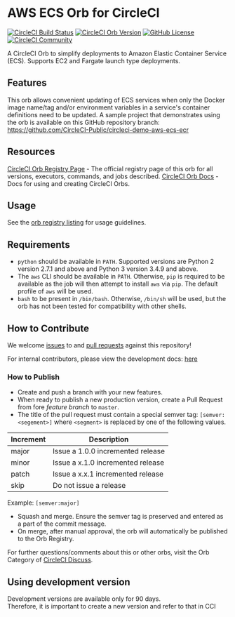 # AWS ECS Orb for CircleCI

[![CircleCI Build Status](https://circleci.com/gh/CircleCI-Public/aws-ecs-orb.svg?style=shield "CircleCI Build Status")](https://circleci.com/gh/CircleCI-Public/aws-ecs-orb) [![CircleCI Orb Version](https://img.shields.io/badge/endpoint.svg?url=https://badges.circleci.io/orb/circleci/aws-ecs)](https://circleci.com/orbs/registry/orb/circleci/aws-ecs) [![GitHub License](https://img.shields.io/badge/license-MIT-lightgrey.svg)](https://raw.githubusercontent.com/CircleCI-Public/aws-ecs-orb/master/LICENSE) [![CircleCI Community](https://img.shields.io/badge/community-CircleCI%20Discuss-343434.svg)](https://discuss.circleci.com/c/ecosystem/orbs)


A CircleCI Orb to simplify deployments to Amazon Elastic Container Service (ECS). Supports EC2 and Fargate launch type deployments.

## Features

This orb allows convenient updating of ECS services when only the Docker
image name/tag and/or environment variables in a service's container definitions need to be updated.
A sample project that demonstrates using the orb is available on this GitHub repository branch: https://github.com/CircleCI-Public/circleci-demo-aws-ecs-ecr

## Resources

[CircleCI Orb Registry Page](https://circleci.com/orbs/registry/orb/circleci/aws-ecs) - The official registry page of this orb for all versions, executors, commands, and jobs described.
[CircleCI Orb Docs](https://circleci.com/docs/2.0/orb-intro/#section=configuration) - Docs for using and creating CircleCI Orbs.

## Usage

See the [orb registry listing](https://circleci.com/orbs/registry/orb/circleci/aws-ecs) for usage guidelines.

## Requirements
- `python` should be available in `PATH`. Supported versions are Python 2 version 2.7.1 and above and Python 3 version 3.4.9 and above.
- The `aws` CLI should be available in `PATH`. Otherwise, `pip` is required to be available as the job will then attempt to install `aws` via `pip`. The default profile of `aws` will be used.
- `bash` to be present in `/bin/bash`. Otherwise, `/bin/sh` will be used, but the orb has not been tested for compatibility with other shells.

## How to Contribute

We welcome [issues](https://github.com/CircleCI-Public/aws-ecs-orb/issues) to and [pull requests](https://github.com/CircleCI-Public/aws-ecs-orb/pulls) against this repository!

For internal contributors, please view the development docs: [here](https://github.com/CircleCI-Public/aws-ecs-orb/tree/master/dev-docs)

### How to Publish
* Create and push a branch with your new features.
* When ready to publish a new production version, create a Pull Request from fore _feature branch_ to `master`.
* The title of the pull request must contain a special semver tag: `[semver:<segement>]` where `<segment>` is replaced by one of the following values.

| Increment | Description|
| ----------| -----------|
| major     | Issue a 1.0.0 incremented release|
| minor     | Issue a x.1.0 incremented release|
| patch     | Issue a x.x.1 incremented release|
| skip      | Do not issue a release|

Example: `[semver:major]`

* Squash and merge. Ensure the semver tag is preserved and entered as a part of the commit message.
* On merge, after manual approval, the orb will automatically be published to the Orb Registry.


For further questions/comments about this or other orbs, visit the Orb Category of [CircleCI Discuss](https://discuss.circleci.com/c/orbs).


## Using development version

Development versions are available only for 90 days.  
Therefore, it is important to create a new version and refer to that in CCI
